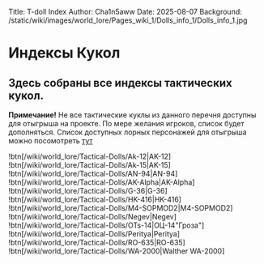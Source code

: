 Title: T-doll Index
Author: Cha1n5aww
Date: 2025-08-07
Background: /static/wiki/images/world_lore/Pages_wiki_1/Dolls_info_1/Dolls_info_1.jpg

# Индексы Кукол
## Здесь собраны все индексы тактических кукол.
**Примечание!** Не все тактические куклы из данного перечня доступны для отыгрыша на проекте.
По мере желания игроков, список будет дополняться. Список доступных лорных персонажей для отыгрыша можно посомотреть [тут](/lore_char)

!btn[/wiki/world_lore/Tactical-Dolls/Ak-12|AK-12]
!btn[/wiki/world_lore/Tactical-Dolls/Ak-15|AK-15]
!btn[/wiki/world_lore/Tactical-Dolls/AN-94|AN-94]
!btn[/wiki/world_lore/Tactical-Dolls/AK-Alpha|AK-Alpha]
!btn[/wiki/world_lore/Tactical-Dolls/G-36|G-36]
!btn[/wiki/world_lore/Tactical-Dolls/HK-416|HK-416]
!btn[/wiki/world_lore/Tactical-Dolls/M4-SOPMOD2|M4-SOPMOD2]
!btn[/wiki/world_lore/Tactical-Dolls/Negev|Negev]
!btn[/wiki/world_lore/Tactical-Dolls/OTs-14|ОЦ-14"Гроза"]
!btn[/wiki/world_lore/Tactical-Dolls/Peritya|Peritya]
!btn[/wiki/world_lore/Tactical-Dolls/RO-635|RO-635]
!btn[/wiki/world_lore/Tactical-Dolls/WA-2000|Walther WA-2000]